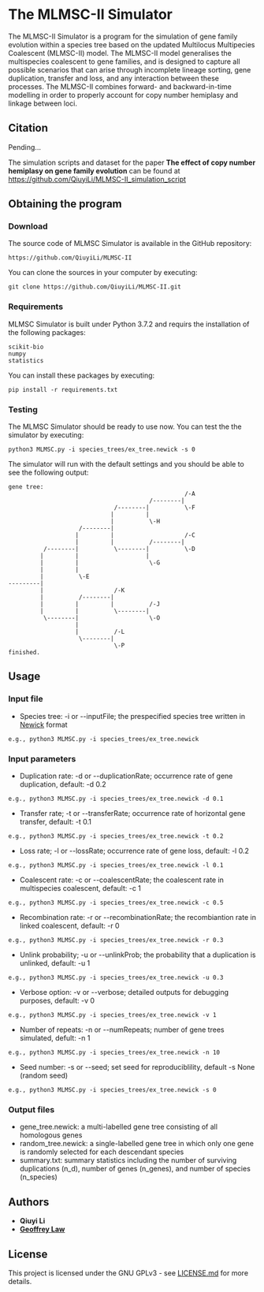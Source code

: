 # The MLMSC-II Simulator

The MLMSC-II Simulator is a program for the simulation of gene family evolution within a species tree based on the updated Multilocus Multipecies Coalescent (MLMSC-II) model. The MLMSC-II model generalises the multispecies coalescent to gene families, and is designed to capture all possible scenarios that can arise through incomplete lineage sorting, gene duplication, transfer and loss, and any interaction between these processes. The MLMSC-II combines forward- and backward-in-time modelling in order to properly account for copy number hemiplasy and linkage between loci. 

## Citation

Pending...

The simulation scripts and dataset for the paper **The effect of copy number hemiplasy on gene family evolution** can be found at https://github.com/QiuyiLi/MLMSC-II_simulation_script

## Obtaining the program

### Download

The source code of MLMSC Simulator is available in the GitHub repository:
```
https://github.com/QiuyiLi/MLMSC-II
```
You can clone the sources in your computer by executing:
```
git clone https://github.com/QiuyiLi/MLMSC-II.git
```

### Requirements
MLMSC Simulator is built under Python 3.7.2 and requirs the installation of the following packages: 
```
scikit-bio
numpy
statistics
```
You can install these packages by executing:
```
pip install -r requirements.txt
```
### Testing

The MLMSC Simulator should be ready to use now. You can test the the simulator by executing:
```
python3 MLMSC.py -i species_trees/ex_tree.newick -s 0
```
The simulator will run with the default settings and you should be able to see the following output:
```
gene tree:
                                                  /-A
                                        /--------|
                              /--------|          \-F
                             |         |
                             |          \-H
                    /--------|
                   |         |                    /-C
                   |         |          /--------|
          /--------|          \--------|          \-D
         |         |                   |
         |         |                    \-G
         |         |
         |          \-E
---------|
         |                    /-K
         |          /--------|
         |         |         |          /-J
         |         |          \--------|
          \--------|                    \-O
                   |
                   |          /-L
                    \--------|
                              \-P
finished.
```

##  Usage

### Input file
* Species tree: -i or --inputFile; the prespecified species tree written in [Newick](https://en.wikipedia.org/wiki/Newick_format) format
```
e.g., python3 MLMSC.py -i species_trees/ex_tree.newick
```

### Input parameters

* Duplication rate: -d or --duplicationRate; occurrence rate of gene duplication, default: -d 0.2
```
e.g., python3 MLMSC.py -i species_trees/ex_tree.newick -d 0.1
```
  
* Transfer rate; -t or --transferRate; occurrence rate of horizontal gene transfer, default: -t 0.1
```
e.g., python3 MLMSC.py -i species_trees/ex_tree.newick -t 0.2
```
  
* Loss rate; -l or --lossRate; occurrence rate of gene loss, default: -l 0.2
```
e.g., python3 MLMSC.py -i species_trees/ex_tree.newick -l 0.1
```

* Coalescent rate: -c or --coalescentRate; the coalescent rate in multispecies coalescent, default: -c 1
```
e.g., python3 MLMSC.py -i species_trees/ex_tree.newick -c 0.5
```
  
* Recombination rate: -r or --recombinationRate; the recombiantion rate in linked coalescent, default: -r 0
```
e.g., python3 MLMSC.py -i species_trees/ex_tree.newick -r 0.3
```
  
* Unlink probability; -u or --unlinkProb; the probability that a duplication is unlinked, default: -u 1
```
e.g., python3 MLMSC.py -i species_trees/ex_tree.newick -u 0.3
```
  
* Verbose option: -v or --verbose; detailed outputs for debugging purposes, default: -v 0
```
e.g., python3 MLMSC.py -i species_trees/ex_tree.newick -v 1
```

* Number of repeats: -n or --numRepeats; number of gene trees simulated, defult: -n 1
```
e.g., python3 MLMSC.py -i species_trees/ex_tree.newick -n 10
```

* Seed number: -s or --seed; set seed for reproduciblility, default -s None (random seed)
```
e.g., python3 MLMSC.py -i species_trees/ex_tree.newick -s 0
```

### Output files
* gene_tree.newick: a multi-labelled gene tree consisting of all homologous genes
* random_tree.newick: a single-labelled gene tree in which only one gene is randomly selected for each descendant species 
* summary.txt: summary statistics including the number of surviving duplications (n_d), number of genes (n_genes), and number of species (n_species)

## Authors

* **Qiuyi Li** 
* **[Geoffrey Law](https://github.com/luojiahai)**

## License

This project is licensed under the GNU GPLv3 - see [LICENSE.md](LICENSE.md) for more details.


